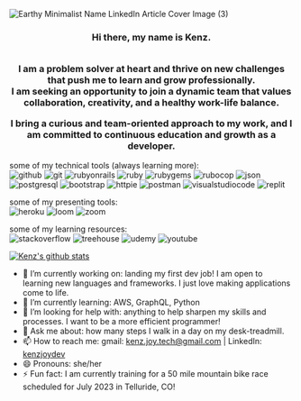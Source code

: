 ![Earthy Minimalist Name LinkedIn Article Cover Image (3)](https://user-images.githubusercontent.com/108506841/208572543-bf68160f-d55e-42dd-9350-09363f6ab364.png)

<div align="center"><h3>
Hi there, my name is Kenz.<br><br>
  
I am a problem solver at heart and thrive on new challenges that push me to learn and grow professionally.<br>
I am seeking an opportunity to join a dynamic team that values collaboration, creativity, and a healthy work-life balance.

I bring a curious and team-oriented approach to my work, and I am committed to continuous education and growth as a developer.
</h3></div>
  
some of my technical tools (always learning more):</br>
![github](https://img.shields.io/badge/GitHub-000000?style=for-the-badge&logo=GitHub&logoColor=white)
![git](https://img.shields.io/badge/git-000000?style=for-the-badge&logo=git&logoColor=white)
![rubyonrails](https://img.shields.io/badge/rubyonrails-000000?style=for-the-badge&logo=rubyonrails&logoColor=white)
![ruby](https://img.shields.io/badge/ruby-000000?style=for-the-badge&logo=ruby&logoColor=white)
![rubygems](https://img.shields.io/badge/rubygems-000000?style=for-the-badge&logo=rubygems&logoColor=white)
![rubocop](https://img.shields.io/badge/rubocop-000000?style=for-the-badge&logo=rubocop&logoColor=white)
![json](https://img.shields.io/badge/json-000000?style=for-the-badge&logo=json&logoColor=white)
![postgresql](https://img.shields.io/badge/postgresql-000000?style=for-the-badge&logo=postgresql&logoColor=white)
![bootstrap](https://img.shields.io/badge/bootstrap-000000?style=for-the-badge&logo=bootstrap&logoColor=white)
![httpie](https://img.shields.io/badge/httpie-000000?style=for-the-badge&logo=httpie&logoColor=white)
![postman](https://img.shields.io/badge/postman-000000?style=for-the-badge&logo=postman&logoColor=white)
![visualstudiocode](https://img.shields.io/badge/visualstudiocode-000000?style=for-the-badge&logo=visualstudiocode&logoColor=white)
![replit](https://img.shields.io/badge/replit-000000?style=for-the-badge&logo=replit&logoColor=white)

some of my presenting tools:</br>
![heroku](https://img.shields.io/badge/heroku-000000?style=for-the-badge&logo=heroku&logoColor=white)
![loom](https://img.shields.io/badge/loom-000000?style=for-the-badge&logo=loom&logoColor=white)
![zoom](https://img.shields.io/badge/zoom-000000?style=for-the-badge&logo=zoom&logoColor=white)

some of my learning resources:</br>
![stackoverflow](https://img.shields.io/badge/stackoverflow-000000?style=for-the-badge&logo=stackoverflow&logoColor=white)
![treehouse](https://img.shields.io/badge/treehouse-000000?style=for-the-badge&logo=treehouse&logoColor=white)
![udemy](https://img.shields.io/badge/udemy-000000?style=for-the-badge&logo=udemy&logoColor=white)
![youtube](https://img.shields.io/badge/youtube-000000?style=for-the-badge&logo=youtube&logoColor=white)

[![Kenz's github stats](https://github-readme-stats.vercel.app/api?username=kenzjoy&count_private=true&show_icons=true&theme=onedark&hide_rank=false)](https://github.com/kenzjoy/github-readme-stats)

- 🔭 I’m currently working on: landing my first dev job! I am open to learning new languages and frameworks. I just love making applications come to life.
- 🌱 I’m currently learning: AWS, GraphQL, Python
- 🤔 I’m looking for help with: anything to help sharpen my skills and processes. I want to be a more efficient programmer!
- 💬 Ask me about: how many steps I walk in a day on my desk-treadmill.
- 📫 How to reach me: gmail: kenz.joy.tech@gmail.com | LinkedIn: [kenzjoydev](www.linkedin.com/in/kenzjoydev)
- 😄 Pronouns: she/her
- ⚡ Fun fact: I am currently training for a 50 mile mountain bike race scheduled for July 2023 in Telluride, CO!
